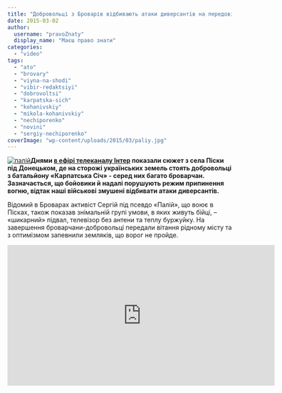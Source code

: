 ```yaml
---
title: "Добровольці з Броварів відбивають атаки диверсантів на передовій - ВІДЕО"
date: 2015-03-02
author: 
  username: "pravoZnaty"
  display_name: "Маєш право знати"
categories: 
  - "video"
tags: 
  - "ato"
  - "brovary"
  - "viyna-na-shodi"
  - "vibir-redaktsiyi"
  - "dobrovoltsi"
  - "karpatska-sich"
  - "kohanivskiy"
  - "mikola-kohanivskiy"
  - "nechiporenko"
  - "novini"
  - "sergiy-nechiporenko"
coverImage: "wp-content/uploads/2015/03/paliy.jpg"
---
```


[![палій](https://mpz.brovary.org/wp-content/uploads/2015/03/paliy.jpg)](https://mpz.brovary.org/wp-content/uploads/2015/03/paliy.jpg)**Днями [в ефірі телеканалу Інтер](https://podrobnosti.ua/2018527-u-pskah-vdbivajut-ataki-diversantv.html) показали сюжет з села Піски під Донецьком, де на сторожі українських земель стоять добровольці з батальйону «Карпатська Січ» - серед них багато броварчан. Зазначається, що бойовики й надалі порушують режим припинення вогню, відтак наші військові змушені відбивати атаки диверсантів.**

Відомий в Броварах активіст Сергій під псевдо «Палій», що воює в Пісках, також показав знімальній групі умови, в яких живуть бійці, – «шикарний» підвал, телевізор без антени та теплу буржуйку. На завершення броварчани-добровольці передали вітання рідному місту та з оптимізмом запевнили земляків, що ворог не пройде.

<iframe src="https://www.youtube.com/embed/YzKQW-YWSC4" width="600" height="315" frameborder="0" allowfullscreen="allowfullscreen"></iframe>
